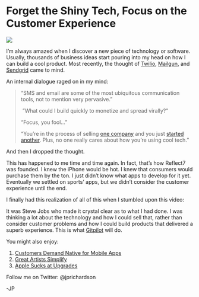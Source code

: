 <!--
id: 9630190405
link: http://techneur.com/post/9630190405/forget-the-shiny-tech-focus-on-the-customer-experience
slug: forget-the-shiny-tech-focus-on-the-customer-experience
date: Wed Aug 31 2011 11:45:00 GMT-0500 (CDT)
publish: 2011-08-031
tags: steve-jobs, customer-development, customers, ux, apple
-->


Forget the Shiny Tech, Focus on the Customer Experience
=======================================================

![](http://media.tumblr.com/tumblr_lqsxc4Ipo11qzbc4f.jpg)

I’m always amazed when I discover a new piece of technology or software.
Usually, thousands of business ideas start pouring into my head on how I
can build a cool product. Most recently, the thought of
[Twilio](http://www.twilio.com/), [Mailgun](http://mailgun.net/), and
[Sendgrid](http://sendgrid.com/) came to mind. 

An internal dialogue raged on in my mind:

> “SMS and email are some of the most ubiquitous communication tools,
> not to mention very pervasive.”
>
>  ”What could I build quickly to monetize and spread virally?”
>
> “Focus, you fool…”
>
> “You’re in the process of selling [one company](http://reflect7.com)
> and you just [started another](http://gitpilot.com). Plus, no one
> really cares about how you’re using cool tech.”

And then I dropped the thought.

This has happened to me time and time again. In fact, that’s how
Reflect7 was founded. I knew the iPhone would be hot. I knew that
consumers would purchase them by the ton. I just didn’t know what apps
to develop for it yet. Eventually we settled on sports’ apps, but we
didn’t consider the customer experience until the end.

I finally had this realization of all of this when I stumbled upon this
video:

It was Steve Jobs who made it crystal clear as to what I had done. I was
thinking a lot about the technology and how I could sell that, rather
than consider customer problems and how I could build products that
delivered a superb experience. This is what
[Gitpilot](http://gitpilot.com) will do.

You might also enjoy:

1.  [Customers Demand Native for Mobile
    Apps](http://techneur.com/post/3068783134/customers-demand-native-for-mobile-apps)
2.  [Great Artists
    Simplify](http://techneur.com/post/3031110881/great-artists-simplify)
3.  [Apple Sucks at
    Upgrades](http://techneur.com/post/1313633370/apple-sucks-at-upgrades)

Follow me on Twitter: @jprichardson

-JP

